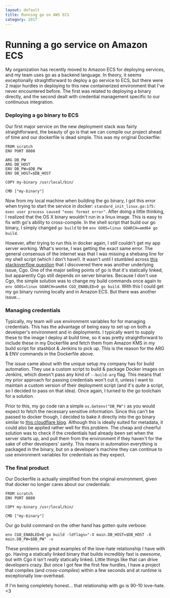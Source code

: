 ```yaml
---
layout: default
title: Running go on AWS ECS
category: 2017
---
```


# Running a go service on Amazon ECS

My organization has recently moved to Amazon ECS for deploying services, and my team uses go as a backend language. In theory, it seems exceptionally straightforward to deploy a go service to ECS, but there were 2 major hurdles in deploying to this new containerized environment that I've never encountered before. The first was related to deploying a binary directly, and the second dealt with credential management specific to our continuous integration.

### Deploying a go binary to ECS

Our first major service on the new deployment stack was fairly straightforward, the beauty of go is that we can compile our project ahead of time and our dockerfile is dead simple. This was my original Dockerfile:


```
FROM scratch
ENV PORT 8080

ARG DB_PW
ARG DB_HOST
ENV DB_PW=$DB_PW
ENV DB_HOST=$DB_HOST

COPY my-binary /usr/local/bin/

CMD ["my-binary"]
```

Now from my local machine when building the go binary, I got this error when trying to start the service in docker: `standard_init_linux.go:175: exec user process caused "exec format error"`. After doing a little thinking, I realized that the OS X binary wouldn't run in a linux image. This is easy to fix with go's ability to cross-compile. In the shell script that build our go binary, I simply changed `go build` to be `env GOOS=linux GOARCH=amd64 go build`.

However, after trying to run this in docker again, I _still_ couldn't get my app server working. What's worse, I was getting the exact same error. The general consensus of the internet was that I was missing a shebang line for my shell script (which I don't have!). It wasn't until I stumbled across [this stackoverflow question](http://stackoverflow.com/questions/34729748/installed-go-binary-not-found-in-path-on-alpine-linux-docker) that I discovered there was another underlying issue, Cgo. One of the major selling points of go is that it's statically linked, but apparently Cgo still depends on server binaries. Because I don't use Cgo, the simple solution was to change my build commands once again to `env GOOS=linux GOARCH=amd64 CGO_ENABLED=0 go build`. With this I could get my go binary running locally and in Amazon ECS. But there was another issue...

### Managing credentials

Typically, my team will use environment variables for for managing credentials. This has the advantage of being easy to set up on both a developer's environment and in deployments. I typically want to supply these to the image I deploy at build time, so it was pretty straightforward to include these in my Dockerfile and fetch them from Amazon KMS in my build script for stashbot & Jenkins to pick up. This is the reason for the ARG & ENV commands in the Dockerfile above.

The issue came about with the unique setup my company has for build automation. They use a custom script to build & package Docker images on Jenkins, which doesn't pass any kind of `--build-arg` flag. This means that my prior approach for passing credentials won't cut it, unless I want to maintain a custom version of their deployment script (and it's _quite_ a script, so I decided to pass on that idea). Once again, I turned to the go toolchain for a solution.

Prior to this, my go code ran a simple `os.Getenv("DB_PW")` as you would expect to fetch the necessary sensitive information. Since this can't be passed to docker though, I decided to bake it directly into the go binary similar to [this cloudflare blog](https://blog.cloudflare.com/setting-go-variables-at-compile-time/). Although this is ideally suited for metadata, it could also be applied rather well for this problem. The cheap and cheerful solution was to check if the credentials had already been set when the server starts up, and pull them from the environment if they haven't for the sake of other developers' sanity. This means in automation everything is packaged in the binary, but on a developer's machine they can continue to use environment variables for credentials as they expect.

### The final product

Our Dockerfile is actually simplified from the original environment, given that docker no longer cares about our credentials:

```
FROM scratch
ENV PORT 8080

COPY my-binary /usr/local/bin/

CMD ["my-binary"]
```

Our go build command on the other hand has gotten quite verbose:

```
env CGO_ENABLED=0 go build -ldflags="-X main.DB_HOST=$DB_HOST -X main.DB_PW=$DB_PW" -v
```

These problems are great examples of the love-hate relationship I have with go. Having a statically linked binary that builds incredibly fast is _awesome_, but with Cgo it isn't _really_ statically linked. Little things like that can drive developers crazy. But once I got few the first few hurdles, I have a project that compiles (and _cross-compiles_) within a few seconds and at runtime is exceptionally low-overhead.

If I'm being completely honest... that relationship with go is 90-10 love-hate. <3
